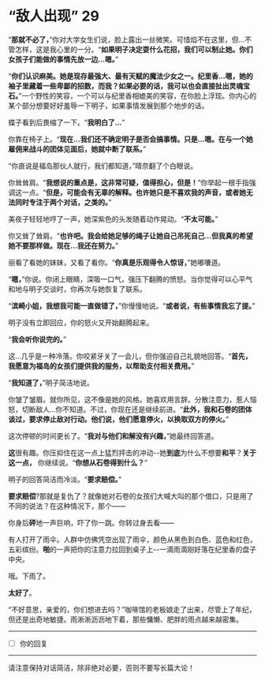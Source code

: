 # “敌人出现” 29

“**那就不必了，**”你对大学女生们说，脸上露出一丝微笑。可惜焰不在这里，但...不管怎样，这是我心里的一分。“**如果明子决定耍什么花招，我们可以制止她。你们女孩子们能做的事情先放一边...嗯。**”

“**你们认识麻美。她是现存最强大、最有天赋的魔法少女之一。纪里香...嗯，她的袖子里藏着一些卑鄙的招数，而我？如果必要的话，我可以也会直接扯出灵魂宝石。**”一个野性的笑容，一个可以与纪里香相媲美的笑容，在你脸上浮现。你内心的某个部分想要好好羞辱一下明子，如果事情发展到那个地步的话。

蝶子看到后畏缩了一下。“**我明白了...**”

你靠在椅子上。“**现在...我们还不确定明子是否会搞事情。只是...嗯。在与一个她雇佣来战斗的团体见面后，她就中断了联系。**”

“你直说是福岛那伙人就行，我们都知道，”晴奈翻了个白眼说。

你耸耸肩。“**我想说的重点是，这非常可疑，值得担心，但是！**”你举起一根手指强调这一点。“**但是，可能会有无辜的解释。也许她只是不喜欢我的声音，或者她无法同时专注于两个对话，之类的。**”

美夜子轻轻地哼了一声，她深紫色的头发随着动作晃动。“**不太可能。**”

你又耸了耸肩。“**也许吧。我会给她足够的绳子让她自己吊死自己...但我真的希望她不要那样做。现在...我还在努力。**”

丽看了看她的妹妹，又看了看你。“**你真是乐观得令人惊讶，**”她嘟囔道。

“**嗯，**”你说。你闭上眼睛，深吸一口气，强压下翻腾的愤怒。当你觉得可以心平气和地与明子交谈时，你再次与她恢复了联系。

“**滨崎小姐，我想我可能一直做错了，**”你慢慢地说。“**或者说，有些事情我忘了提。**”

明子没有立即回应，你的怒火又开始翻腾起来。

“**我会听你说完的。**”

这...几乎是一种冷落。你咬紧牙关了一会儿，但你强迫自己礼貌地回答。“**首先，我愿意为福岛的女孩们提供我的服务，以帮助支付相关费用。**”

“**我知道了，**”明子简洁地说。

你皱了皱眉。就你所见，这不像是她的风格。她喜欢用言辞。分散注意力，惹人恼怒，切断敌人...你不知道。不过，你现在还是继续前进。“**此外，我和石卷的团体谈过，要求停止敌对行动。他们说，他们愿意停火，以换取双方的停火。**”

这次停顿的时间更长了。“**我对与他们和解没有兴趣，**”她最终回答道。

**这**很有趣。你压抑住在这一点上猛烈抨击的冲动--她**到底**为什么不想要**和平**？**关于这一点，** 你继续说。“**你想从石卷得到什么？**”

明子的回答简洁而冷淡。“**要求赔偿。**”

**要求赔偿**?那就是复仇了？就像她对石卷的女孩们大喊大叫的那个借口，只是用了不同的说法？在这种情况下，那个——

你身后**砰**地一声巨响，吓了你一跳。你转过身去看——

有人打开了雨伞。人群中仿佛凭空出现了雨伞，颜色从黑色到白色、蓝色和红色，五彩缤纷。**啪**的一声把你的注意力拉回到桌子上--一滴雨滴刚好落在纪里香的盘子中央。

哦。下雨了。

**太好了**。

“不好意思，亲爱的，你们想进去吗？”咖啡馆的老板娘走了出来，尽管上了年纪，但还是出奇地敏捷。雨淅淅沥沥地下着，那些慵懒、肥胖的雨点越来越密集。

---

- [ ] 你的回复

---

请注意保持对话简洁，除非绝对必要，否则不要写长篇大论！
